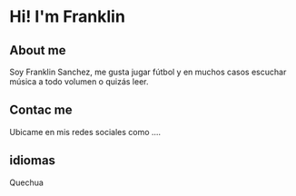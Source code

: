 # Hi! I'm Franklin 

## About me
Soy Franklin Sanchez, me gusta jugar fútbol y en muchos casos escuchar música a todo volumen o quizás leer.

## Contac me
 Ubicame en mis redes sociales como ....
## idiomas
 Quechua
